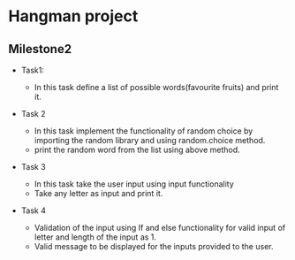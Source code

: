 # Hangman project

## Milestone2 
- Task1: 
    - In this task define a list of possible words(favourite fruits) and print it.
    
- Task 2    
    - In this task implement the functionality of random choice by importing the random library and using random.choice method.
    - print the random word from the list using above method.

- Task 3 
    - In this task take the user input using input functionality 
    - Take any letter as input and print it.

- Task 4 
    - Validation of the input using If and else functionality for valid input of letter and length of the input as 1.
    - Valid message to be displayed for the inputs provided to the user.

    